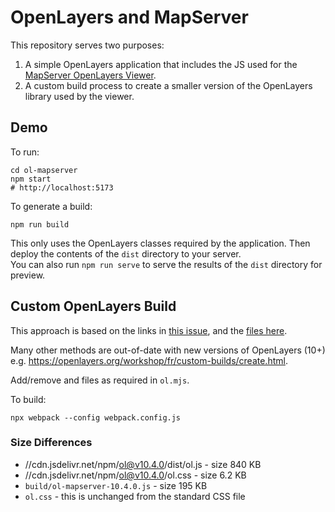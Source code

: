 # OpenLayers and MapServer

This repository serves two purposes:

1. A simple OpenLayers application that includes the JS used for the [MapServer OpenLayers Viewer](https://mapserver.org/cgi/openlayers.html).
2. A custom build process to create a smaller version of the OpenLayers library used by the viewer.

## Demo

To run:

    cd ol-mapserver
    npm start
    # http://localhost:5173

To generate a build:

    npm run build

This only uses the OpenLayers classes required by the application.
Then deploy the contents of the `dist` directory to your server.  
You can also run `npm run serve` to serve the results of the `dist` directory for preview.

## Custom OpenLayers Build

This approach is based on the links in [this issue](https://github.com/openlayers/openlayers/issues/15206),
and the [files here](https://github.com/phpmyadmin/phpmyadmin/blob/3c21a0e0d20affcd39171dc09d993c03a59b9ece/js/src/ol.mjs).

Many other methods are out-of-date with new versions of OpenLayers (10+) e.g. https://openlayers.org/workshop/fr/custom-builds/create.html.

Add/remove and files as required in `ol.mjs`.

To build:

    npx webpack --config webpack.config.js

### Size Differences

- //cdn.jsdelivr.net/npm/ol@v10.4.0/dist/ol.js - size 840 KB
- //cdn.jsdelivr.net/npm/ol@v10.4.0/ol.css - size 6.2 KB
- `build/ol-mapserver-10.4.0.js` - size 195 KB
- `ol.css` - this is unchanged from the standard CSS file


